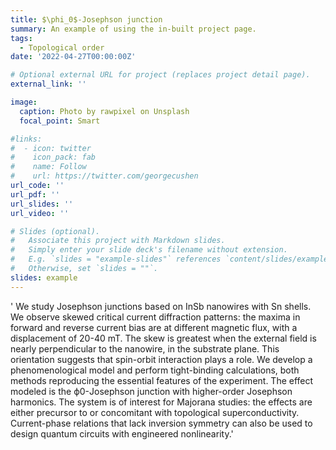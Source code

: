 ```yaml
---
title: $\phi_0$-Josephson junction
summary: An example of using the in-built project page.
tags:
  - Topological order
date: '2022-04-27T00:00:00Z'

# Optional external URL for project (replaces project detail page).
external_link: ''

image:
  caption: Photo by rawpixel on Unsplash
  focal_point: Smart

#links:
#  - icon: twitter
#    icon_pack: fab
#    name: Follow
#    url: https://twitter.com/georgecushen
url_code: ''
url_pdf: ''
url_slides: ''
url_video: ''

# Slides (optional).
#   Associate this project with Markdown slides.
#   Simply enter your slide deck's filename without extension.
#   E.g. `slides = "example-slides"` references `content/slides/example-slides.md`.
#   Otherwise, set `slides = ""`.
slides: example
---
```


'
We study Josephson junctions based on InSb nanowires with Sn shells. We observe skewed critical current diffraction patterns: the maxima in forward and reverse current bias are at different magnetic flux, with a displacement of 20-40 mT. The skew is greatest when the external field is nearly perpendicular to the nanowire, in the substrate plane. This orientation suggests that spin-orbit interaction plays a role. We develop a phenomenological model and perform tight-binding calculations, both methods reproducing the essential features of the experiment. The effect modeled is the ϕ0-Josephson junction with higher-order Josephson harmonics. The system is of interest for Majorana studies: the effects are either precursor to or concomitant with topological superconductivity. Current-phase relations that lack inversion symmetry can also be used to design quantum circuits with engineered nonlinearity.'
